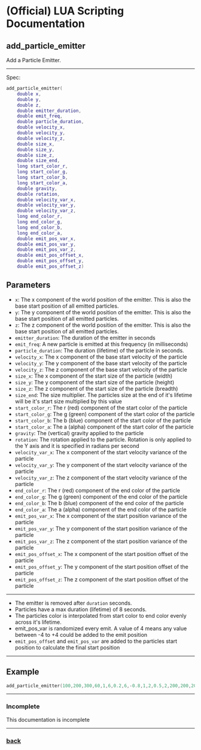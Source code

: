 
# (Official) LUA Scripting Documentation

## add_particle_emitter

Add a Particle Emitter.

___

Spec:

```lua
add_particle_emitter(
	double x,
	double y,
	double z,
	double emitter_duration,
	double emit_freq,
	double particle_duration,
	double velocity_x,
	double velocity_y,
	double velocity_z,
	double size_x,
	double size_y,
	double size_z,
	double size_end,
	long start_color_r,
	long start_color_g,
	long start_color_b,
	long start_color_a,
	double gravity,
	double rotation,
	double velocity_var_x,
	double velocity_var_y,
	double velocity_var_z,
	long end_color_r,
	long end_color_g,
	long end_color_b,
	long end_color_a,
	double emit_pos_var_x,
	double emit_pos_var_y,
	double emit_pos_var_z,
	double emit_pos_offset_x,
	double emit_pos_offset_y,
	double emit_pos_offset_z)
```

## Parameters

- `x`: The x component of the world position of the emitter. This is also the base start position of all emitted particles.
- `y`: The y component of the world position of the emitter. This is also the base start position of all emitted particles.
- `z`: The z component of the world position of the emitter. This is also the base start position of all emitted particles.
- `emitter_duration`: The duration of the emitter in seconds
- `emit_freq`: A new particle is emitted at this frequency (in milliseconds)
- `particle_duration`: The duration (lifetime) of the particle in seconds.
- `velocity_x`: The x component of the base start velocity of the particle
- `velocity_y`: The y component of the base start velocity of the particle
- `velocity_z`: The z component of the base start velocity of the particle
- `size_x`: The x component of the start size of the particle (width)
- `size_y`: The y component of the start size of the particle (height)
- `size_z`: The z component of the start size of the particle (breadth)
- `size_end`: The size multiplier. The particles size at the end of it's lifetime will be it's start size multiplied by this value
- `start_color_r`: The r (red) component of the start color of the particle
- `start_color_g`: The g (green) component of the start color of the particle
- `start_color_b`: The b (blue) component of the start color of the particle
- `start_color_a`: The a (alpha) component of the start color of the particle
- `gravity`: The (vertical) gravity applied to the particle
- `rotation`: The rotation applied to the particle. Rotation is only applied to the Y axis and it is specified in radians per second
- `velocity_var_x`: The x component of the start velocity variance of the particle
- `velocity_var_y`: The y component of the start velocity variance of the particle
- `velocity_var_z`: The z component of the start velocity variance of the particle
- `end_color_r`: The r (red) component of the end color of the particle
- `end_color_g`: The g (green) component of the end color of the particle
- `end_color_b`: The b (blue) component of the end color of the particle
- `end_color_a`: The a (alpha) component of the end color of the particle
- `emit_pos_var_x`: The x component of the start position variance of the particle
- `emit_pos_var_y`: The y component of the start position variance of the particle
- `emit_pos_var_z`: The z component of the start position variance of the particle
- `emit_pos_offset_x`: The x component of the start position offset of the particle
- `emit_pos_offset_y`: The y component of the start position offset of the particle
- `emit_pos_offset_z`: The z component of the start position offset of the particle

___

- The emitter is removed after `duration` seconds.
- Particles have a max duration (lifetime) of 8 seconds.
- The particles color is interpolated from start color to end color evenly across it's lifetime.
- emit_pos_var is randomized every emit. A value of 4 means any value between -4 to +4 could be added to the emit position
- `emit_pos_offset` and `emit_pos_var` are added to the particles start position to calculate the final start position


___

## Example

```lua
add_particle_emitter(100,200,300,60,1,6,0.2,6,-0.8,1,2,0.5,2,200,200,200,200,0.1,0.5,0.1,0.2,0.3,100,100,100,100,0.5,0.5,0.5,1,2,3)
```

___

### Incomplete

This documentation is incomplete

___

### [back](../other)
